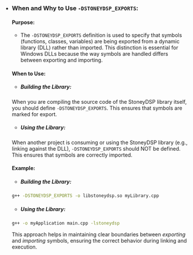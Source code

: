 - ### When and Why to Use `-DSTONEYDSP_EXPORTS`:

	#### Purpose:

	- The `-DSTONEYDSP_EXPORTS` definition is used to specify that symbols (functions, classes, variables) are being exported from a dynamic library (DLL) rather than imported. This distinction is essential for Windows DLLs because the way symbols are handled differs between exporting and importing.

	#### When to Use:

	- ##### Building the Library:

	When you are compiling the source code of the StoneyDSP library itself, you should define `-DSTONEYDSP_EXPORTS`. This ensures that symbols are marked for export.

	- ##### Using the Library:

	When another project is consuming or using the StoneyDSP library (e.g., linking against the DLL), `-DSTONEYDSP_EXPORTS` should NOT be defined. This ensures that symbols are correctly imported.

	#### Example:

	- ##### Building the Library:

	```sh
	g++ -DSTONEYDSP_EXPORTS -o libstoneydsp.so myLibrary.cpp
	```

	- ##### Using the Library:

	```sh
	g++ -o myApplication main.cpp -lstoneydsp
	```

	This approach helps in maintaining clear boundaries between *exporting* and *importing* symbols, ensuring the correct behavior during linking and execution.

